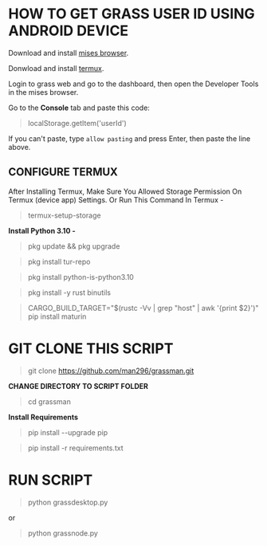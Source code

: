 # **HOW TO GET GRASS USER ID USING ANDROID DEVICE**  

Download and install [mises browser](https://play.google.com/store/apps/details?id=site.mises.browser).

Donwload and install [termux](https://f-droid.org/repo/com.termux_1020.apk).

Login to grass web and go to the dashboard, then open the Developer Tools in the mises browser.

Go to the **Console** tab and paste this code:

> localStorage.getItem('userId')

If you can't paste, type `allow pasting` and press Enter, then paste the line above.

## **CONFIGURE TERMUX**

After Installing Termux, Make Sure You Allowed Storage Permission On Termux (device app) Settings. Or Run This Command In Termux -

> termux-setup-storage

**Install Python 3.10 -**

> pkg update && pkg upgrade
 
> pkg install tur-repo
 
> pkg install python-is-python3.10

> pkg install -y rust binutils
 
> CARGO_BUILD_TARGET="$(rustc -Vv | grep "host" | awk '{print $2}')" pip install maturin

# **GIT CLONE THIS SCRIPT**

> git clone https://github.com/man296/grassman.git

**CHANGE DIRECTORY TO SCRIPT FOLDER**

> cd grassman

**Install Requirements**

> pip install --upgrade pip

> pip install -r requirements.txt

# RUN SCRIPT
> python grassdesktop.py

or

> python grassnode.py

